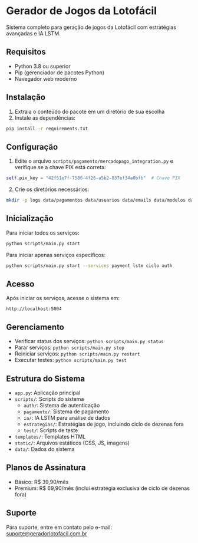 # Gerador de Jogos da Lotofácil

Sistema completo para geração de jogos da Lotofácil com estratégias avançadas e IA LSTM.

## Requisitos

- Python 3.8 ou superior
- Pip (gerenciador de pacotes Python)
- Navegador web moderno

## Instalação

1. Extraia o conteúdo do pacote em um diretório de sua escolha
2. Instale as dependências:

```bash
pip install -r requirements.txt
```

## Configuração

1. Edite o arquivo `scripts/pagamento/mercadopago_integration.py` e verifique se a chave PIX está correta:

```python
self.pix_key = "42f51e7f-7586-4f26-a5b2-837ef34a0bfb"  # Chave PIX
```

2. Crie os diretórios necessários:

```bash
mkdir -p logs data/pagamentos data/usuarios data/emails data/modelos data/estrategias
```

## Inicialização

Para iniciar todos os serviços:

```bash
python scripts/main.py start
```

Para iniciar apenas serviços específicos:

```bash
python scripts/main.py start --services payment lstm ciclo auth
```

## Acesso

Após iniciar os serviços, acesse o sistema em:

```
http://localhost:5004
```

## Gerenciamento

- Verificar status dos serviços: `python scripts/main.py status`
- Parar serviços: `python scripts/main.py stop`
- Reiniciar serviços: `python scripts/main.py restart`
- Executar testes: `python scripts/main.py test`

## Estrutura do Sistema

- `app.py`: Aplicação principal
- `scripts/`: Scripts do sistema
  - `auth/`: Sistema de autenticação
  - `pagamento/`: Sistema de pagamento
  - `ia/`: IA LSTM para análise de dados
  - `estrategias/`: Estratégias de jogo, incluindo ciclo de dezenas fora
  - `test/`: Scripts de teste
- `templates/`: Templates HTML
- `static/`: Arquivos estáticos (CSS, JS, imagens)
- `data/`: Dados do sistema

## Planos de Assinatura

- Básico: R$ 39,90/mês
- Premium: R$ 69,90/mês (inclui estratégia exclusiva de ciclo de dezenas fora)

## Suporte

Para suporte, entre em contato pelo e-mail: suporte@geradorlotofacil.com.br
